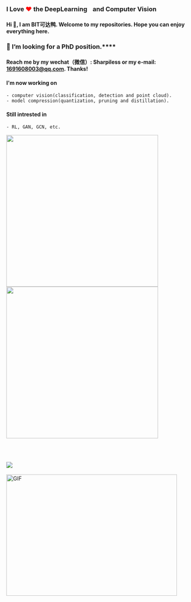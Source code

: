  ### I Love <span style="color:red">❤</span> the DeepLearning<span style="color:white">🧠</span> and Computer Vision<span style="color:white">👀</span>

#### Hi 👋, I am **BIT可达鸭**. Welcome to my repositories. Hope you can enjoy everything here.</br>

### 💞️ I’m looking for a PhD position.****

#### Reach me by my wechat（微信）: Sharpiless or my e-mail: 1691608003@qq.com. Thanks!

#### I'm now working on 
    - computer vision(classification, detection and point cloud).
    - model compression(quantization, pruning and distillation).
    
#### Still intrested in  
    - RL, GAN, GCN, etc.

<b>
    <image src="https://github-readme-stats.vercel.app/api?username=sharpiless&show_icons=true&theme=tokyonight" width=400>
    </image>
</b>
<b>
    <image src="https://github-readme-stats.vercel.app/api/top-langs/?username=sharpiless&layout=compact&theme=tokyonight&hide=html" width=400></image>
</b>

<br></br>

<image src="https://github-profile-trophy.vercel.app/?username=sharpiless&theme=dracula"/>
<br></br>

<img align="center" alt="GIF" src="https://github.com/abhisheknaiidu/abhisheknaiidu/blob/master/code.gif?raw=true" width="450" height="320" />
